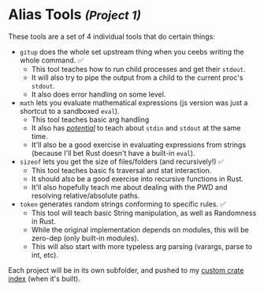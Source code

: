 # Alias Tools <small>*(Project 1)*</small>

These tools are a set of 4 individual tools that do certain things:

- `gitup` does the whole set upstream thing when you ceebs writing the whole command. ✅
  - This tool teaches how to run child processes and get their `stdout`.
  - It will also try to pipe the output from a child to the current proc's `stdout`.
  - It also does error handling on some level.
- `math` lets you evaluate mathematical expressions (js version was just a shortcut to a sandboxed `eval`).
  - This tool teaches basic arg handling
  - It also has <u>*potential*</u> to teach about `stdin` and `stdout` at the same time.
  - It'll also be a good exercise in evaluating expressions from strings (because I'll bet Rust doesn't have a built-in `eval`).
- `sizeof` lets you get the size of files/folders (and recursively!) ✅
  - This tool teaches basic fs traversal and stat interaction.
  - It should also be a good exercise into recursive functions in Rust.
  - It'll also hopefully teach me about dealing with the PWD and resolving relative/absolute paths.
- `token` generates random strings conforming to specific rules. ✅
  - This tool will teach basic String manipulation, as well as Randomness in Rust.
  - While the original implementation depends on modules, this will be zero-dep (only built-in modules).
  - This will also start with more typeless arg parsing (varargs, parse to int, etc).

Each project will be in its own subfolder, and pushed to my [custom crate index](../12-custom-crate-index/) (when it's built).